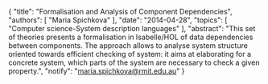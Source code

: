 {
    "title": "Formalisation and Analysis of Component Dependencies",
    "authors": [
        "Maria Spichkova"
    ],
    "date": "2014-04-28",
    "topics": [
        "Computer science-System description languages"
    ],
    "abstract": "This set of theories presents a formalisation in Isabelle/HOL of data dependencies between components. The approach allows to analyse system structure oriented towards efficient checking of system: it aims at elaborating for a concrete system, which parts of the system are necessary to check a given property.",
    "notify": "maria.spichkova@rmit.edu.au"
}